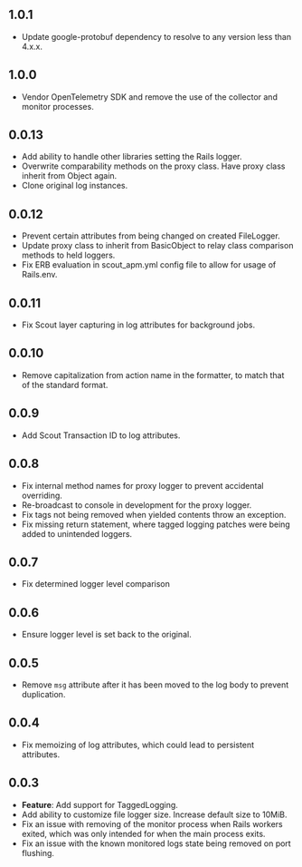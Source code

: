 ## 1.0.1
* Update google-protobuf dependency to resolve to any version less than 4.x.x.

## 1.0.0
* Vendor OpenTelemetry SDK and remove the use of the collector and monitor processes.

## 0.0.13
* Add ability to handle other libraries setting the Rails logger.
* Overwrite comparability methods on the proxy class. Have proxy class inherit from Object again.
* Clone original log instances.

## 0.0.12
* Prevent certain attributes from being changed on created FileLogger.
* Update proxy class to inherit from BasicObject to relay class comparison methods
to held loggers.
* Fix ERB evaluation in scout_apm.yml config file to allow for usage of Rails.env.

## 0.0.11
* Fix Scout layer capturing in log attributes for background jobs.

## 0.0.10
* Remove capitalization from action name in the formatter, to match that of the standard format.

## 0.0.9
* Add Scout Transaction ID to log attributes.

## 0.0.8
* Fix internal method names for proxy logger to prevent accidental overriding.
* Re-broadcast to console in development for the proxy logger.
* Fix tags not being removed when yielded contents throw an exception.
* Fix missing return statement, where tagged logging patches were being added to unintended loggers.

## 0.0.7
* Fix determined logger level comparison

## 0.0.6
* Ensure logger level is set back to the original.

## 0.0.5
* Remove `msg` attribute after it has been moved to the log body to prevent duplication.

## 0.0.4
* Fix memoizing of log attributes, which could lead to persistent attributes.

## 0.0.3
* **Feature**: Add support for TaggedLogging.
* Add ability to customize file logger size. Increase default size to 10MiB.
* Fix an issue with removing of the monitor process when Rails workers exited, which was only intended for when the main process exits.
* Fix an issue with the known monitored logs state being removed on port flushing.
